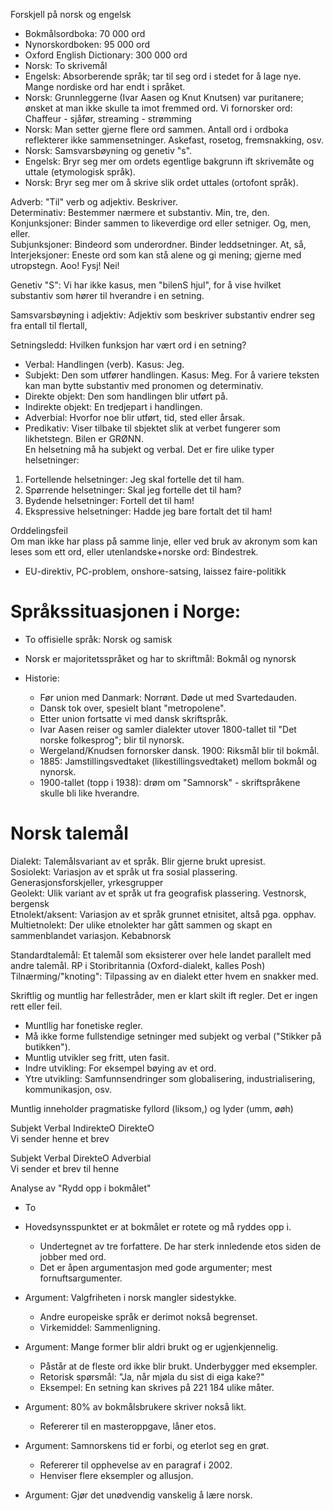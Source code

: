 Forskjell på norsk og engelsk

- Bokmålsordboka: 70 000 ord
- Nynorskordboken: 95 000 ord
- Oxford English Dictionary: 300 000 ord
- Norsk: To skrivemål
- Engelsk: Absorberende språk; tar til seg ord i stedet for å lage nye. Mange nordiske ord har endt i språket.
- Norsk: Grunnleggerne (Ivar Aasen og Knut Knutsen) var puritanere; ønsket at man ikke skulle ta imot fremmed ord. Vi fornorsker ord: Chaffeur - sjåfør, streaming - strømming
- Norsk: Man setter gjerne flere ord sammen. Antall ord i ordboka reflekterer ikke sammensetninger. Askefast, rosetog, fremsnakking, osv.
- Norsk: Samsvarsbøyning og genetiv "s".
- Engelsk: Bryr seg mer om ordets egentlige bakgrunn ift skrivemåte og uttale (etymologisk språk).
- Norsk: Bryr seg mer om å skrive slik ordet uttales (ortofont språk).
 
Adverb: "Til" verb og adjektiv. Beskriver.  
Determinativ: Bestemmer nærmere et substantiv. Min, tre, den.  
Konjunksjoner: Binder sammen to likeverdige ord eller setniger. Og, men, eller.  
Subjunksjoner: Bindeord som underordner. Binder leddsetninger. At, så,  
Interjeksjoner: Eneste ord som kan stå alene og gi mening; gjerne med utropstegn. Aoo! Fysj! Nei!
 
Genetiv "S": Vi har ikke kasus, men "bilenS hjul", for å vise hvilket substantiv som hører til hverandre i en setning.
 
Samsvarsbøyning i adjektiv: Adjektiv som beskriver substantiv endrer seg fra entall til flertall,
 
Setningsledd: Hvilken funksjon har vært ord i en setning?

- Verbal: Handlingen (verb). Kasus: Jeg.
- Subjekt: Den som utfører handlingen. Kasus: Meg. For å variere teksten kan man bytte substantiv med pronomen og determinativ.
- Direkte objekt: Den som handlingen blir utført på.
- Indirekte objekt: En tredjepart i handlingen.
- Adverbial: Hvorfor noe blir utført, tid, sted eller årsak.
- Predikativ: Viser tilbake til sbjektet slik at verbet fungerer som likhetstegn. Bilen er GRØNN.  
En helsetning må ha subjekt og verbal. Det er fire ulike typer helsetninger:

1. Fortellende helsetninger: Jeg skal fortelle det til ham.
2. Spørrende helsetninger: Skal jeg fortelle det til ham?
3. Bydende helsetninger: Fortell det til ham!
4. Ekspressive helsetninger: Hadde jeg bare fortalt det til ham!
 
Orddelingsfeil  
Om man ikke har plass på samme linje, eller ved bruk av akronym som kan leses som ett ord, eller utenlandske+norske ord: Bindestrek.

- EU-direktiv, PC-problem, onshore-satsing, laissez faire-politikk
   

# Språkssituasjonen i Norge:

- To offisielle språk: Norsk og samisk
- Norsk er majoritetsspråket og har to skriftmål: Bokmål og nynorsk
- Historie:
    
    - Før union med Danmark: Norrønt. Døde ut med Svartedauden.
    - Dansk tok over, spesielt blant "metropolene".
    - Etter union fortsatte vi med dansk skriftspråk.
    - Ivar Aasen reiser og samler dialekter utover 1800-tallet til "Det norske folkesprog"; blir til nynorsk.
    - Wergeland/Knudsen fornorsker dansk. 1900: Riksmål blir til bokmål.
    - 1885: Jamstillingsvedtaket (likestillingsvedtaket) mellom bokmål og nynorsk.
    - 1900-tallet (topp i 1938): drøm om "Samnorsk" - skriftspråkene skulle bli like hverandre.
   

# Norsk talemål
 
Dialekt: Talemålsvariant av et språk. Blir gjerne brukt upresist.  
Sosiolekt: Variasjon av et språk ut fra sosial plassering. Generasjonsforskjeller, yrkesgrupper  
Geolekt: Ulik variant av et språk ut fra geografisk plassering. Vestnorsk, bergensk  
Etnolekt/aksent: Variasjon av et språk grunnet etnisitet, altså pga. opphav.  
Multietnolekt: Der ulike etnolekter har gått sammen og skapt en sammenblandet variasjon. Kebabnorsk
 
Standardtalemål: Et talemål som eksisterer over hele landet parallelt med andre talemål. RP i Storibritannia (Oxford-dialekt, kalles Posh)  
Tilnærming/"knoting": Tilpassing av en dialekt etter hvem en snakker med.
 
Skriftlig og muntlig har fellestråder, men er klart skilt ift regler. Det er ingen rett eller feil.

- Muntllig har fonetiske regler.
- Må ikke forme fullstendige setninger med subjekt og verbal ("Stikker på butikken").
- Muntlig utvikler seg fritt, uten fasit.
- Indre utvikling: For eksempel bøying av et ord.
- Ytre utvikling: Samfunnsendringer som globalisering, industrialisering, kommunikasjon, osv.

Muntlig inneholder pragmatiske fyllord (liksom,) og lyder (umm, øøh)

Subjekt Verbal IndirekteO DirekteO  
Vi sender henne et brev
 
Subjekt Verbal DirekteO Adverbial  
Vi sender et brev til henne

Analyse av "Rydd opp i bokmålet"

- To
- Hovedsynsspunktet er at bokmålet er rotete og må ryddes opp i.
    
    - Undertegnet av tre forfattere. De har sterk innledende etos siden de jobber med ord.
    - Det er åpen argumentasjon med gode argumenter; mest fornuftsargumenter.
- Argument: Valgfriheten i norsk mangler sidestykke.
    
    - Andre europeiske språk er derimot nokså begrenset.
    - Virkemiddel: Sammenligning.
- Argument: Mange former blir aldri brukt og er ugjenkjennelig.
    
    - Påstår at de fleste ord ikke blir brukt. Underbygger med eksempler.
    - Retorisk spørsmål: "Ja, når mjøla du sist di eiga kake?"
    - Eksempel: En setning kan skrives på 221 184 ulike måter.
- Argument: 80% av bokmålsbrukere skriver nokså likt.
    
    - Refererer til en masteroppgave, låner etos.
- Argument: Samnorskens tid er forbi, og eterlot seg en grøt.
    
    - Refererer til opphevelse av en paragraf i 2002.
    - Henviser flere eksempler og allusjon.
- Argument: Gjør det unødvendig vanskelig å lære norsk.